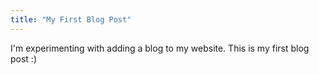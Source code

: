 ```yaml
---
title: "My First Blog Post"
---
```


I'm experimenting with adding a blog to my website. This is my first blog post :)
